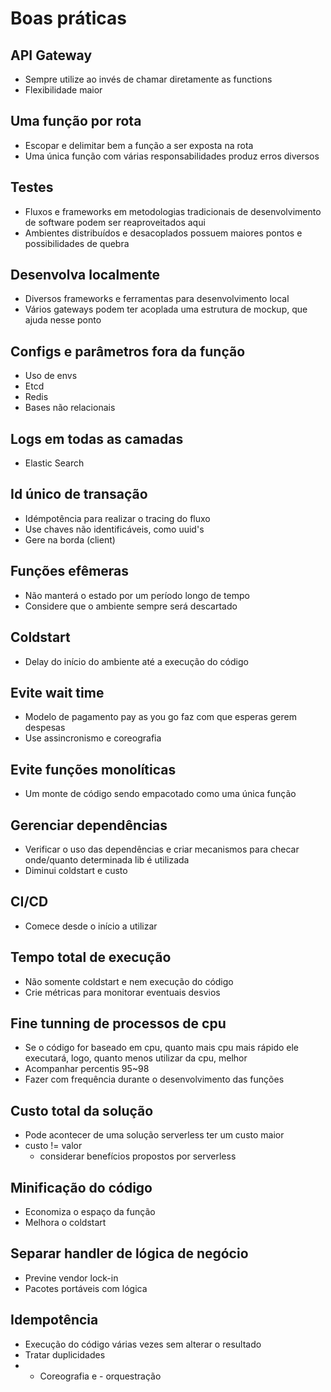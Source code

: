 # Boas práticas

## API Gateway
- Sempre utilize ao invés de chamar diretamente as functions
- Flexibilidade maior

## Uma função por rota
- Escopar e delimitar bem a função a ser exposta na rota
- Uma única função com várias responsabilidades produz erros diversos

## Testes
- Fluxos e frameworks em metodologias tradicionais de desenvolvimento de software podem ser reaproveitados aqui
- Ambientes distribuídos e desacoplados possuem maiores pontos e possibilidades de quebra

## Desenvolva localmente
- Diversos frameworks e ferramentas para desenvolvimento local
- Vários gateways podem ter acoplada uma estrutura de mockup, que ajuda nesse ponto

## Configs e parâmetros fora da função
- Uso de envs
- Etcd
- Redis
- Bases não relacionais

## Logs em todas as camadas
- Elastic Search

## Id único de transação
- Idémpotência para realizar o tracing do fluxo
- Use chaves não identificáveis, como uuid's
- Gere na borda (client)

## Funções efêmeras
- Não manterá o estado por um período longo de tempo
- Considere que o ambiente sempre será descartado

## Coldstart
- Delay do início do ambiente até a execução do código

## Evite wait time
- Modelo de pagamento pay as you go faz com que esperas gerem despesas
- Use assincronismo e coreografia

## Evite funções monolíticas
- Um monte de código sendo empacotado como uma única função

## Gerenciar dependências
- Verificar o uso das dependências e criar mecanismos para checar onde/quanto determinada lib é utilizada
- Diminui coldstart e custo

## CI/CD
- Comece desde o início a utilizar

## Tempo total de execução
- Não somente coldstart e nem execução do código
- Crie métricas para monitorar eventuais desvios

## Fine tunning de processos de cpu
-  Se o código for baseado em cpu, quanto mais cpu mais rápido ele executará, logo, quanto menos utilizar da cpu, melhor
- Acompanhar percentis 95~98
- Fazer com frequência durante o desenvolvimento das funções

## Custo total da solução
- Pode acontecer de uma solução serverless ter um custo maior
- custo != valor
    - considerar benefícios propostos por serverless

## Minificação do código
- Economiza o espaço da função
- Melhora o coldstart

## Separar handler de lógica de negócio
- Previne vendor lock-in
- Pacotes portáveis com lógica

## Idempotência
- Execução do código várias vezes sem alterar o resultado
- Tratar duplicidades
- + Coreografia e - orquestração
